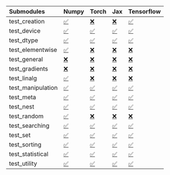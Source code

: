 | Submodules        | Numpy                                                                                                                           | Torch                                                                                                                           | Jax                                                                                                                             | Tensorflow                                                                                                                      |
|:------------------|:--------------------------------------------------------------------------------------------------------------------------------|:--------------------------------------------------------------------------------------------------------------------------------|:--------------------------------------------------------------------------------------------------------------------------------|:--------------------------------------------------------------------------------------------------------------------------------|
| test_creation     | <a href="https://github.com/unifyai/ivy/runs/8148936076?check_suite_focus=true" rel="noopener noreferrer" target="_blank">✅</a> | <a href="https://github.com/unifyai/ivy/runs/8148937025?check_suite_focus=true" rel="noopener noreferrer" target="_blank">❌</a> | <a href="https://github.com/unifyai/ivy/runs/8148938362?check_suite_focus=true" rel="noopener noreferrer" target="_blank">❌</a> | <a href="https://github.com/unifyai/ivy/runs/8148939285?check_suite_focus=true" rel="noopener noreferrer" target="_blank">✅</a> |
| test_device       | <a href="https://github.com/unifyai/ivy/runs/8148936126?check_suite_focus=true" rel="noopener noreferrer" target="_blank">✅</a> | <a href="https://github.com/unifyai/ivy/runs/8148937100?check_suite_focus=true" rel="noopener noreferrer" target="_blank">✅</a> | <a href="https://github.com/unifyai/ivy/runs/8148938426?check_suite_focus=true" rel="noopener noreferrer" target="_blank">✅</a> | <a href="https://github.com/unifyai/ivy/runs/8148939336?check_suite_focus=true" rel="noopener noreferrer" target="_blank">✅</a> |
| test_dtype        | <a href="https://github.com/unifyai/ivy/runs/8148936161?check_suite_focus=true" rel="noopener noreferrer" target="_blank">✅</a> | <a href="https://github.com/unifyai/ivy/runs/8148937196?check_suite_focus=true" rel="noopener noreferrer" target="_blank">✅</a> | <a href="https://github.com/unifyai/ivy/runs/8148938478?check_suite_focus=true" rel="noopener noreferrer" target="_blank">✅</a> | <a href="https://github.com/unifyai/ivy/runs/8148939383?check_suite_focus=true" rel="noopener noreferrer" target="_blank">✅</a> |
| test_elementwise  | <a href="https://github.com/unifyai/ivy/runs/8148936213?check_suite_focus=true" rel="noopener noreferrer" target="_blank">✅</a> | <a href="https://github.com/unifyai/ivy/runs/8148937284?check_suite_focus=true" rel="noopener noreferrer" target="_blank">❌</a> | <a href="https://github.com/unifyai/ivy/runs/8148938538?check_suite_focus=true" rel="noopener noreferrer" target="_blank">❌</a> | <a href="https://github.com/unifyai/ivy/runs/8148939441?check_suite_focus=true" rel="noopener noreferrer" target="_blank">❌</a> |
| test_general      | <a href="https://github.com/unifyai/ivy/runs/8148936317?check_suite_focus=true" rel="noopener noreferrer" target="_blank">❌</a> | <a href="https://github.com/unifyai/ivy/runs/8148937384?check_suite_focus=true" rel="noopener noreferrer" target="_blank">❌</a> | <a href="https://github.com/unifyai/ivy/runs/8148938617?check_suite_focus=true" rel="noopener noreferrer" target="_blank">❌</a> | <a href="https://github.com/unifyai/ivy/runs/8148939490?check_suite_focus=true" rel="noopener noreferrer" target="_blank">❌</a> |
| test_gradients    | <a href="https://github.com/unifyai/ivy/runs/8148936386?check_suite_focus=true" rel="noopener noreferrer" target="_blank">❌</a> | <a href="https://github.com/unifyai/ivy/runs/8148937475?check_suite_focus=true" rel="noopener noreferrer" target="_blank">❌</a> | <a href="https://github.com/unifyai/ivy/runs/8148938702?check_suite_focus=true" rel="noopener noreferrer" target="_blank">❌</a> | <a href="https://github.com/unifyai/ivy/runs/8148939554?check_suite_focus=true" rel="noopener noreferrer" target="_blank">❌</a> |
| test_linalg       | <a href="https://github.com/unifyai/ivy/runs/8148936441?check_suite_focus=true" rel="noopener noreferrer" target="_blank">✅</a> | <a href="https://github.com/unifyai/ivy/runs/8148937642?check_suite_focus=true" rel="noopener noreferrer" target="_blank">❌</a> | <a href="https://github.com/unifyai/ivy/runs/8148938752?check_suite_focus=true" rel="noopener noreferrer" target="_blank">❌</a> | <a href="https://github.com/unifyai/ivy/runs/8148939606?check_suite_focus=true" rel="noopener noreferrer" target="_blank">❌</a> |
| test_manipulation | <a href="https://github.com/unifyai/ivy/runs/8148936503?check_suite_focus=true" rel="noopener noreferrer" target="_blank">✅</a> | <a href="https://github.com/unifyai/ivy/runs/8148937713?check_suite_focus=true" rel="noopener noreferrer" target="_blank">✅</a> | <a href="https://github.com/unifyai/ivy/runs/8148938848?check_suite_focus=true" rel="noopener noreferrer" target="_blank">✅</a> | <a href="https://github.com/unifyai/ivy/runs/8148939658?check_suite_focus=true" rel="noopener noreferrer" target="_blank">✅</a> |
| test_meta         | <a href="https://github.com/unifyai/ivy/runs/8148936582?check_suite_focus=true" rel="noopener noreferrer" target="_blank">✅</a> | <a href="https://github.com/unifyai/ivy/runs/8148937799?check_suite_focus=true" rel="noopener noreferrer" target="_blank">✅</a> | <a href="https://github.com/unifyai/ivy/runs/8148938896?check_suite_focus=true" rel="noopener noreferrer" target="_blank">✅</a> | <a href="https://github.com/unifyai/ivy/runs/8148939702?check_suite_focus=true" rel="noopener noreferrer" target="_blank">✅</a> |
| test_nest         | <a href="https://github.com/unifyai/ivy/runs/8148936680?check_suite_focus=true" rel="noopener noreferrer" target="_blank">✅</a> | <a href="https://github.com/unifyai/ivy/runs/8148937852?check_suite_focus=true" rel="noopener noreferrer" target="_blank">✅</a> | <a href="https://github.com/unifyai/ivy/runs/8148938943?check_suite_focus=true" rel="noopener noreferrer" target="_blank">✅</a> | <a href="https://github.com/unifyai/ivy/runs/8148939744?check_suite_focus=true" rel="noopener noreferrer" target="_blank">✅</a> |
| test_random       | <a href="https://github.com/unifyai/ivy/runs/8148936714?check_suite_focus=true" rel="noopener noreferrer" target="_blank">✅</a> | <a href="https://github.com/unifyai/ivy/runs/8148937913?check_suite_focus=true" rel="noopener noreferrer" target="_blank">❌</a> | <a href="https://github.com/unifyai/ivy/runs/8148938991?check_suite_focus=true" rel="noopener noreferrer" target="_blank">❌</a> | <a href="https://github.com/unifyai/ivy/runs/8148939795?check_suite_focus=true" rel="noopener noreferrer" target="_blank">❌</a> |
| test_searching    | <a href="https://github.com/unifyai/ivy/runs/8148936761?check_suite_focus=true" rel="noopener noreferrer" target="_blank">✅</a> | <a href="https://github.com/unifyai/ivy/runs/8148937976?check_suite_focus=true" rel="noopener noreferrer" target="_blank">✅</a> | <a href="https://github.com/unifyai/ivy/runs/8148939045?check_suite_focus=true" rel="noopener noreferrer" target="_blank">✅</a> | <a href="https://github.com/unifyai/ivy/runs/8148939865?check_suite_focus=true" rel="noopener noreferrer" target="_blank">✅</a> |
| test_set          | <a href="https://github.com/unifyai/ivy/runs/8148936829?check_suite_focus=true" rel="noopener noreferrer" target="_blank">✅</a> | <a href="https://github.com/unifyai/ivy/runs/8148938053?check_suite_focus=true" rel="noopener noreferrer" target="_blank">✅</a> | <a href="https://github.com/unifyai/ivy/runs/8148939100?check_suite_focus=true" rel="noopener noreferrer" target="_blank">✅</a> | <a href="https://github.com/unifyai/ivy/runs/8148939911?check_suite_focus=true" rel="noopener noreferrer" target="_blank">✅</a> |
| test_sorting      | <a href="https://github.com/unifyai/ivy/runs/8148936863?check_suite_focus=true" rel="noopener noreferrer" target="_blank">✅</a> | <a href="https://github.com/unifyai/ivy/runs/8148938115?check_suite_focus=true" rel="noopener noreferrer" target="_blank">✅</a> | <a href="https://github.com/unifyai/ivy/runs/8148939154?check_suite_focus=true" rel="noopener noreferrer" target="_blank">✅</a> | <a href="https://github.com/unifyai/ivy/runs/8148939963?check_suite_focus=true" rel="noopener noreferrer" target="_blank">✅</a> |
| test_statistical  | <a href="https://github.com/unifyai/ivy/runs/8148936908?check_suite_focus=true" rel="noopener noreferrer" target="_blank">✅</a> | <a href="https://github.com/unifyai/ivy/runs/8148938204?check_suite_focus=true" rel="noopener noreferrer" target="_blank">✅</a> | <a href="https://github.com/unifyai/ivy/runs/8148939188?check_suite_focus=true" rel="noopener noreferrer" target="_blank">✅</a> | <a href="https://github.com/unifyai/ivy/runs/8148940021?check_suite_focus=true" rel="noopener noreferrer" target="_blank">✅</a> |
| test_utility      | <a href="https://github.com/unifyai/ivy/runs/8148936963?check_suite_focus=true" rel="noopener noreferrer" target="_blank">✅</a> | <a href="https://github.com/unifyai/ivy/runs/8148938287?check_suite_focus=true" rel="noopener noreferrer" target="_blank">✅</a> | <a href="https://github.com/unifyai/ivy/runs/8148939232?check_suite_focus=true" rel="noopener noreferrer" target="_blank">✅</a> | <a href="https://github.com/unifyai/ivy/runs/8148940083?check_suite_focus=true" rel="noopener noreferrer" target="_blank">✅</a> |